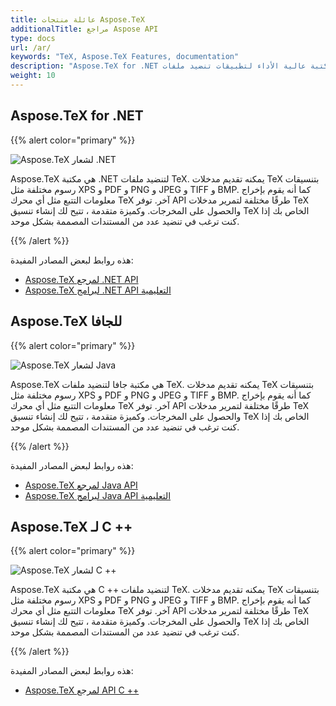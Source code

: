 ```yaml
---
title: عائلة منتجات Aspose.TeX
additionalTitle: مراجع Aspose API
type: docs
url: /ar/
keywords: "TeX, Aspose.TeX Features, documentation"
description: "Aspose.TeX for .NET هي مكتبة عالية الأداء لتطبيقات تنضيد ملفات TeX في .NET."
weight: 10
---
```


## Aspose.TeX for .NET

{{% alert color="primary" %}}

![Aspose.TeX لشعار .NET](../home_1.png)


Aspose.TeX هي مكتبة .NET لتنضيد ملفات TeX. يمكنه تقديم مدخلات TeX بتنسيقات رسوم مختلفة مثل XPS و PDF و PNG و JPEG و TIFF و BMP. كما أنه يقوم بإخراج معلومات التتبع مثل أي محرك TeX آخر. توفر API طرقًا مختلفة لتمرير مدخلات TeX والحصول على المخرجات. وكميزة متقدمة ، تتيح لك إنشاء تنسيق TeX الخاص بك إذا كنت ترغب في تنضيد عدد من المستندات المصممة بشكل موحد.

{{% /alert %}}

هذه روابط لبعض المصادر المفيدة:
- [Aspose.TeX لمرجع .NET API](/tex/ar/net/)
- [Aspose.TeX لبرامج .NET API التعليمية](/tutorials/tex/ar/net/)


## Aspose.TeX للجافا

{{% alert color="primary" %}}

![Aspose.TeX لشعار Java](../home_2.png)


Aspose.TeX هي مكتبة جافا لتنضيد ملفات TeX. يمكنه تقديم مدخلات TeX بتنسيقات رسوم مختلفة مثل XPS و PDF و PNG و JPEG و TIFF و BMP. كما أنه يقوم بإخراج معلومات التتبع مثل أي محرك TeX آخر. توفر API طرقًا مختلفة لتمرير مدخلات TeX والحصول على المخرجات. وكميزة متقدمة ، تتيح لك إنشاء تنسيق TeX الخاص بك إذا كنت ترغب في تنضيد عدد من المستندات المصممة بشكل موحد.

{{% /alert %}}

هذه روابط لبعض المصادر المفيدة:
- [Aspose.TeX لمرجع Java API](/tex/java/)
- [Aspose.TeX لبرامج Java API التعليمية](/tutorials/tex/ar/java/)


## Aspose.TeX لـ C ++

{{% alert color="primary" %}}

![Aspose.TeX لشعار C ++](../home_3.png)


Aspose.TeX هي مكتبة C ++ لتنضيد ملفات TeX. يمكنه تقديم مدخلات TeX بتنسيقات رسوم مختلفة مثل XPS و PDF و PNG و JPEG و TIFF و BMP. كما أنه يقوم بإخراج معلومات التتبع مثل أي محرك TeX آخر. توفر API طرقًا مختلفة لتمرير مدخلات TeX والحصول على المخرجات. وكميزة متقدمة ، تتيح لك إنشاء تنسيق TeX الخاص بك إذا كنت ترغب في تنضيد عدد من المستندات المصممة بشكل موحد.

{{% /alert %}}

هذه روابط لبعض المصادر المفيدة:
- [Aspose.TeX لمرجع API C ++](/tex/cpp/)
